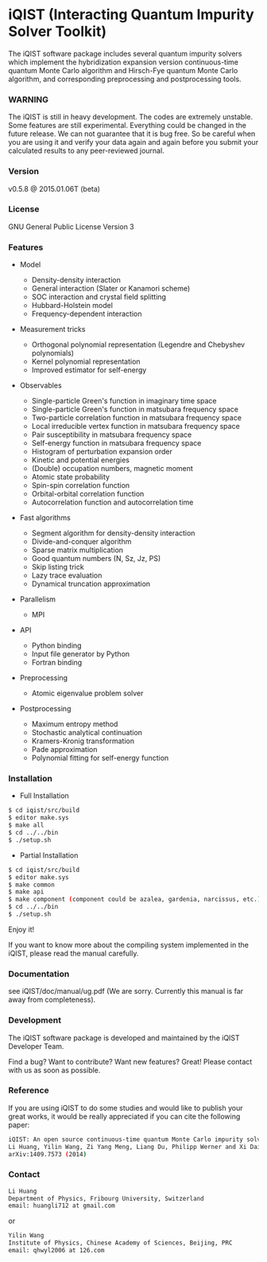 # iQIST (Interacting Quantum Impurity Solver Toolkit)

The iQIST software package includes several quantum impurity solvers which implement the hybridization expansion version continuous-time quantum Monte Carlo algorithm and Hirsch-Fye quantum Monte Carlo algorithm, and corresponding preprocessing and postprocessing tools.

### WARNING

The iQIST is still in heavy development. The codes are extremely unstable. Some features are still experimental. Everything could be changed in the future release. We can not guarantee that it is bug free. So be careful when you are using it and verify your data again and again before you submit your calculated results to any peer-reviewed journal.

### Version

v0.5.8 @ 2015.01.06T (beta)

### License

GNU General Public License Version 3

### Features

* Model
    * Density-density interaction
    * General interaction (Slater or Kanamori scheme)
    * SOC interaction and crystal field splitting
    * Hubbard-Holstein model
    * Frequency-dependent interaction

* Measurement tricks
    * Orthogonal polynomial representation (Legendre and Chebyshev polynomials)
    * Kernel polynomial representation
    * Improved estimator for self-energy

* Observables
    * Single-particle Green's function in imaginary time space
    * Single-particle Green's function in matsubara frequency space
    * Two-particle correlation function in matsubara frequency space
    * Local irreducible vertex function in matsubara frequency space
    * Pair susceptibility in matsubara frequency space
    * Self-energy function in matsubara frequency space
    * Histogram of perturbation expansion order
    * Kinetic and potential energies
    * (Double) occupation numbers, magnetic moment
    * Atomic state probability
    * Spin-spin correlation function
    * Orbital-orbital correlation function
    * Autocorrelation function and autocorrelation time

* Fast algorithms
    * Segment algorithm for density-density interaction
    * Divide-and-conquer algorithm
    * Sparse matrix multiplication
    * Good quantum numbers (N, Sz, Jz, PS)
    * Skip listing trick
    * Lazy trace evaluation
    * Dynamical truncation approximation

* Parallelism
    * MPI

* API
    * Python binding
    * Input file generator by Python
    * Fortran binding

* Preprocessing
    * Atomic eigenvalue problem solver

* Postprocessing
    * Maximum entropy method
    * Stochastic analytical continuation
    * Kramers-Kronig transformation
    * Pade approximation
    * Polynomial fitting for self-energy function

### Installation
* Full Installation
```sh
$ cd iqist/src/build
$ editor make.sys
$ make all
$ cd ../../bin
$ ./setup.sh
```

* Partial Installation
```sh
$ cd iqist/src/build
$ editor make.sys
$ make common
$ make api
$ make component (component could be azalea, gardenia, narcissus, etc.)
$ cd ../../bin
$ ./setup.sh
```

Enjoy it!

If you want to know more about the compiling system implemented in the iQIST, please read the manual carefully.

### Documentation

see iQIST/doc/manual/ug.pdf (We are sorry. Currently this manual is far away from completeness).

### Development

The iQIST software package is developed and maintained by the iQIST Developer Team.

Find a bug? Want to contribute? Want new features? Great! Please contact with us as soon as possible.

### Reference

If you are using iQIST to do some studies and would like to publish your great works, it would be really appreciated if you can cite the following paper:

```sh
iQIST: An open source continuous-time quantum Monte Carlo impurity solver toolkit
Li Huang, Yilin Wang, Zi Yang Meng, Liang Du, Philipp Werner and Xi Dai
arXiv:1409.7573 (2014)
```

### Contact

```sh
Li Huang
Department of Physics, Fribourg University, Switzerland
email: huangli712 at gmail.com
```

or

```sh
Yilin Wang
Institute of Physics, Chinese Academy of Sciences, Beijing, PRC
email: qhwyl2006 at 126.com
```
